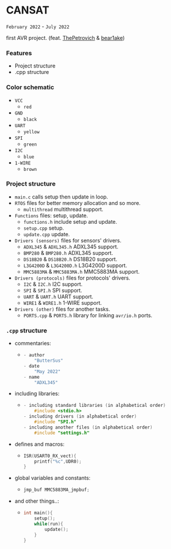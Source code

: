 # CANSAT

`February 2022` - `July 2022`

first AVR project. (feat. [ThePetrovich](https://github.com/ThePetrovich) & [bear1ake](https://github.com/bear1ake))

### Features

- Project structure
- .cpp structure

### Color schematic

- `VCC`
  - `red`
- `GND`
  - `black`
- `UART`
  - `yellow`
- `SPI`
  - `green`
- `I2C`
  - `blue`
- `1-WIRE`
  - `brown`

### Project structure

- `main.c` calls setup then update in loop.
- `RTOS` files for better memory allocation and so more.
  - `multithread` multithread support.
- `Functions` files: setup, update.
  - `functions.h` include setup and update.
  - `setup.cpp` setup.
  - `update.cpp` update.
- `Drivers (sensors)` files for sensors' drivers.
  - `ADXL345` & `ADXL345.h` ADXL345 support.
  - `BMP280` & `BMP280.h` ADXL345 support.
  - `DS18B20` & `DS18B20.h` DS18B20 support.
  - `L3G4200D` & `L3G4200D.h` L3G4200D support.
  - `MMC5883MA` & `MMC5883MA.h` MMC5883MA support.
- `Drivers (protocols)` files for protocols' drivers.
  - `I2C` & `I2C.h` I2C support.
  - `SPI` & `SPI.h` SPI support.
  - `UART` & `UART.h` UART support.
  - `WIRE1` & `WIRE1.h` 1-WIRE support.
- `Drivers (other)` files for another tasks.
  - `PORTS.cpp` & `PORTS.h` library for linking `avr/io.h` ports.

### `.cpp` structure

- commentaries:
  - ```c++
    - author
        "ButterSus"
    - date
        "May 2022"
    - name
        "ADXL345"
    ```

- including libraries:
  - ```c++
    - including standard libraries (in alphabetical order)
        #include <stdio.h>
    - including drivers (in alphabetical order)
        #include "SPI.h"
    - including another files (in alphabetical order)
        #include "settings.h"
    ```

- defines and macros:
  - ```c++
    ISR(USART0_RX_vect){
        printf("%c",UDR0);
    }
    ```

- global variables and constants:
  - ```c++
    jmp_buf MMC5883MA_jmpbuf;
    ```
    
- and other things..:
  - ```c++
    int main(){
        setup();
        while(run){
            update();
        }
    }
    ```
    

